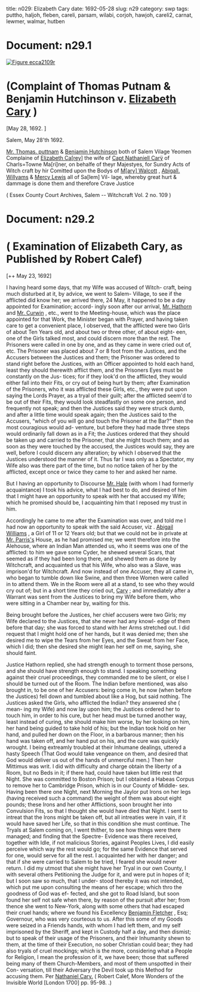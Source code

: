 title: n029: Elizabeth Cary
date: 1692-05-28
slug: n29
category: swp
tags: puttho, haljoh, fleben, careli, parsam, wilabi, corjoh, hawjoh, careli2, carnat, lewmer, walmar, hutben




<div markdown class="doc" id="n29.1">

# Document: n29.1



<span markdown class="figure">[![Figure ecca2109r](archives/ecca/thumb/ecca2109r.jpg)](archives/ecca/large/ecca2109r.jpg)</span>


# (Complaint of Thomas Putnam & Benjamin Hutchinson v. [Elizabeth Cary](/tag/careli.html) )

[May 28, 1692. ]

Salem, May 28'th 1692. 

[Mr. Thomas. puttnam](/tag/puttho.html) & [Benjamin Hutchinson](/tag/hutben.html) both of Salem Vilage  Yeomen Complaine of [Elizabeth Ca[rey]](/tag/careli.html) the wife of [Capt Nathaniell Carÿ](/tag/carnat.html) of Charls=Towne Ma[ri]ner, on behalfe of theyr Majestyes, for  Sundry Acts of Witch craft by hir Comitted upon the Bodys of  [M[ary] Walcott](/tag/walmar.html) , [Abigall. Willyams](/tag/wilabi.html) & [Mercy Lewis](/tag/lewmer.html) all of Sa[lem] Vil-  lage, whereby great hurt & dammage is done them and therefore Crave  Justice

( Essex County Court Archives, Salem -- Witchcraft Vol. 2 no. 109 )


</div>



<div markdown class="doc" id="n29.2">

# Document: n29.2


# ( Examination of Elizabeth Cary, as Published by Robert Calef) 

[++ May 23, 1692]

I having heard some days, that my Wife was accused of Witch-  craft, being much disturbed at it, by advice, we went to Salem-  Village, to see if the afflicted did know her; we arrived there, 24 May, it happened to be a day appointed for Examination; accord-  ingly soon after our arrival, [Mr. Hathorn](/tag/hawjoh.html) and [Mr. Curwin](/tag/corjoh.html) , etc., went  to the Meeting-house, which was the place appointed for that Work,  the Minister began with Prayer, and having taken care to get a  convenient place, I observed, that the afflicted were two Girls of  about Ten Years old, and about two or three other, of about eight-  een, one of the Girls talked most, and could discern more than the  rest. The Prisoners were called in one by one, and as they came in  were cried out of, etc. The Prisoner was placed about 7 or 8 foot  from the Justices, and the Accusers between the Justices and them;  the Prisoner was ordered to stand right before the Justices, with an   Officer appointed to hold each hand, least they should therewith  afflict them, and the Prisoners Eyes must be constantly on the Jus-  tices; for if they look'd on the afflicted, they would either fall into  their Fits, or cry out of being hurt by them; after Examination of  the Prisoners, who it was afflicted these Girls, etc., they were put  upon saying the Lords Prayer, as a tryal of their guilt; after the  afflicted seem'd to be out of their Fits, they would look steadfastly  on some one person, and frequently not speak; and then the Justices  said they were struck dumb, and after a little time would speak again;  then the Justices said to the Accusers, “which of you will go and  touch the Prisoner at the Bar?” then the most couragious would ad-  venture, but before they had made three steps would ordinarily fall  down as in a Fit; the Justices ordered that they should be taken up  and carried to the Prisoner, that she might touch them; and as soon  as they were touched by the accused, the Justices would say, they are  well, before I could discern any alteration; by which I observed that  the Justices understood the manner of it. Thus far I was only as  a Spectator, my Wife also was there part of the time, but no notice  taken of her by the afflicted, except once or twice they came to her  and asked her name.

But I having an opportunity to Discourse [Mr. Hale](/tag/haljoh.html) (with whom  I had formerly acquaintance) I took his advice, what I had best to  do, and desired of him that I might have an opportunity to speak  with her that accused my Wife; which he promised should be, I  acquainting him that I reposed my trust in him.

Accordingly he came to me after the Examination was over,  and told me I had now an opportunity to speak with the said Accuser,  viz . [Abigail Williams](/tag/wilabi.html) , a Girl of 11 or 12 Years old; but that we could  not be in private at [Mr. Parris's](/tag/parsam.html) House, as he had promised me; we  went therefore into the Alehouse, where an Indian Man attended us,  who it seems was one of the afflicted: to him we gave some Cyder,  he shewed several Scars, that seemed as if they had been long there,  and shewed them as done by Witchcraft, and acquainted us that his  Wife, who also was a Slave, was imprison'd for Witchcraft. And now  instead of one Accuser, they all came in, who began to tumble down  like Swine, and then three Women were called in to attend them.  We in the Room were all at a stand, to see who they would cry  out of; but in a short time they cried out, [Cary](/tag/careli2.html) ; and immediately   after a Warrant was sent from the Justices to bring my Wife before  them, who were sitting in a Chamber near by, waiting for this.

Being brought before the Justices, her chief accusers were two  Girls; my Wife declared to the Justices, that she never had any knowl-  edge of them before that day; she was forced to stand with her  Arms stretched out. I did request that I might hold one of her  hands, but it was denied me; then she desired me to wipe the Tears  from her Eyes, and the Sweat from her Face, which I did; then she  desired she might lean her self on me, saying, she should faint.

Justice Hathorn replied, she had strength enough to torment  those persons, and she should have strength enough to stand. I  speaking something against their cruel proceedings, they commanded  me to be silent, or else I should be turned out of the Room. The  Indian before mentioned, was also brought in, to be one of her  Accusers: being come in, he now (when before the Justices) fell  down and tumbled about like a Hog, but said nothing. The Justices  asked the Girls, who afflicted the Indian? they answered she ( mean-  ing my Wife) and now lay upon him; the Justices ordered her to touch  him, in order to his cure, but her head must be turned another way,  least instead of curing, she should make him worse, by her looking on  him, her hand being guided to take hold of his; but the Indian took  hold on her hand, and pulled her down on the Floor, in a barbarous  manner; then his hand was taken off, and her hand put on his, and  the cure was quickly wrought. I being extreamly troubled at their  Inhumane dealings, uttered a hasty Speech (That God would take  vengeance on them, and desired that God would deliver us out of the  hands of unmerciful men.) Then her Mittimus was writ. I did with  difficulty and charge obtain the liberty of a Room, but no Beds in it;  if there had, could have taken but little rest that Night. She was  committed to Boston Prison; but I obtained a Habeas Corpus to  remove her to Cambridge Prison, which is in our County of Middle-  sex. Having been there one Night, next Morning the Jaylor put  Irons on her legs (having received such a command) the weight of  them was about eight pounds; these Irons and her other Afflictions,  soon brought her into Convulsion Fits, so that I thought she would  have died that Night. I sent to intreat that the Irons might be taken  off, but all intreaties were in vain, if it would have saved her Life,  so that in this condition she must continue. The Tryals at Salem   coming on, I went thither, to see how things were there managed;  and finding that the Spectre- Evidence was there received, together  with Idle, if not malicious Stories, against Peoples Lives, I did easily  perceive which way the rest would go; for the same Evidence that  served for one, would serve for all the rest. I acquainted her with her  danger; and that if she were carried to Salem to be tried, I feared she  would never return. I did my utmost that she might have her Tryal  in our own County, I with several others Petitioning the Judge for  it, and were put in hopes of it; but I soon saw so much, that I under-  stood thereby it was not intended, which put me upon consulting  the means of her escape; which thro the goodness of God was ef-  fected, and she got to Road Island, but soon found her self not safe  when there, by reason of the pursuit after her; from thence she  went to New-York, along with some others that had escaped their  cruel hands; where we found his Excellency [Benjamin Fletcher](/tag/fleben.html) ,  Esq; Governour, who was very courteous to us. After this some of  my Goods were seized in a Friends hands, with whom I had left them,  and my self imprisoned by the Sheriff, and kept in Custody half a  day, and then dismist; but to speak of their usage of the Prisoners,  and their Inhumanity shewn to them, at the time of their Execution,  no sober Christian could bear; they had also tryals of cruel mockings;  which is the more, considering what a People for Religion, I mean  the profession of it, we have been; those that suffered being many of  them Church-Members, and most of them unspotted in their Con-  versation, till their Adversary the Devil took up this Method for  accusing them.
Per  [Nathaniel Cary.](/tag/carnat.html) ( Robert Calef, More Wonders of the Invisible World [London 1700] pp. 95-98. .)

</div>

